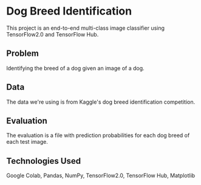 # Dog Breed Identification

This project is an end-to-end multi-class image classifier using TensorFlow2.0 and TensorFlow Hub.

## Problem

Identifying the breed of a dog given an image of a dog.

## Data

The data we're using is from Kaggle's dog breed identification competition.

## Evaluation

The evaluation is a file with prediction probabilities for each dog breed of each test image.

## Technologies Used

Google Colab, Pandas, NumPy, TensorFlow2.0, TensorFlow Hub, Matplotlib
